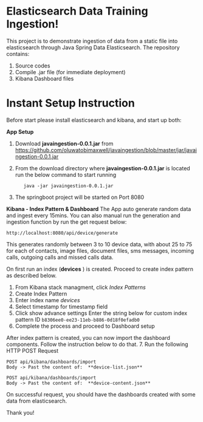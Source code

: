 # Elasticsearch Data Training Ingestion!
This project is to demonstrate ingestion of data from a static file into elasticsearch through Java Spring Data Elasticsearch.
The repository contains:
1. Source codes
2. Compile .jar file (for immediate deployment)
3. Kibana Dashboard files

# Instant Setup Instruction
Before start please install elasticsearch and kibana, and start up both:

**App Setup**
1. Download  **javaingestion-0.0.1.jar** from 
https://github.com/oluwatobimaxwell/javaingestion/blob/master/jar/javaingestion-0.0.1.jar
2. From the download directory where **javaingestion-0.0.1.jar**  is located run the below command to start running

    
	      java -jar javaingestion-0.0.1.jar

3. The springboot project will be started on Port 8080


**Kibana - Index Pattern & Dashboard**
The App auto generate random data and ingest every 15mins. You can also manual run the generation and ingestion function by run the get request below:

    http://localhost:8080/api/device/generate

This generates randomly between 3 to 10 device data, with about 25 to 75 for each of contacts, image files, document files, sms messages, incoming calls, outgoing calls and missed calls data.

On first run an index (**devices** ) is created. Proceed to create index pattern as described below.
1. From Kibana stack managment, click *Index Patterns*
2. Create Index Pattern
3. Enter index name *devices*
4. Select timestamp for timestamp field
5. Click show advance settings
	Enter the string below for custom index pattern ID
	 `b8306ee0-ee23-11eb-b886-0d18f0efadb0`
6. Complete the process and proceed to Dashboard setup

After index pattern is created, you can now import the dashboard components. Follow the instruction below to do that.
	7. Run the following HTTP POST Request 
	
	POST api/kibana/dashboards/import
	Body -> Past the content of:  **device-list.json**
	
	POST api/kibana/dashboards/import
	Body -> Past the content of:  **device-content.json**

On successful request, you should have the dashboards created with some data from elasticsearch.

Thank you!
